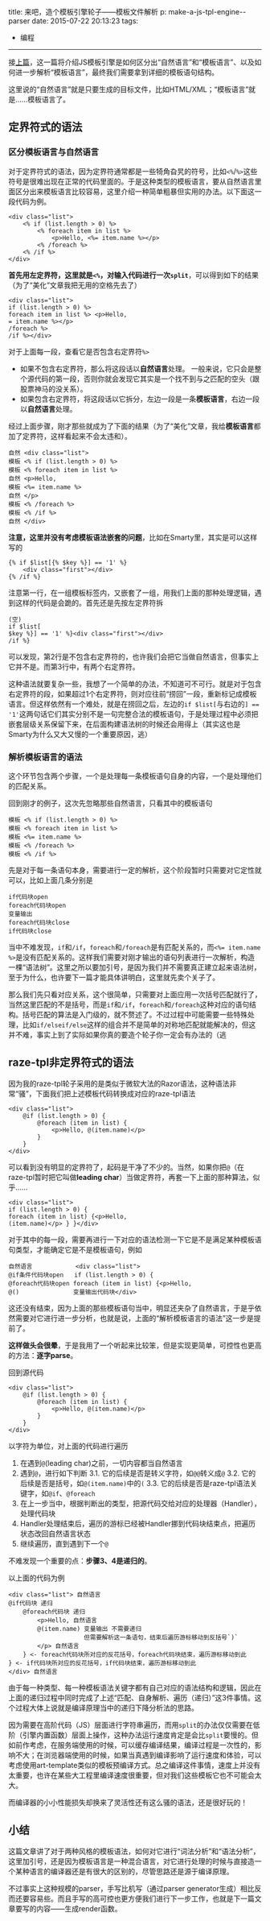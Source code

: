 title: 来吧，造个模板引擎轮子——模板文件解析
p: make-a-js-tpl-engine--parser
date: 2015-07-22 20:13:23
tags:
- 编程
---

接[上篇](/2015/07/13/make-a-js-tpl-engine/)，这一篇将介绍JS模板引擎是如何区分出“自然语言”和“模板语言”、以及如何进一步解析“模板语言”，最终我们需要拿到详细的模板语句结构。

这里说的“自然语言”就是只要生成的目标文件，比如HTML/XML；“模板语言”就是……模板语言了。

<!-- more -->

## 定界符式的语法

### 区分模板语言与自然语言

对于定界符式的语法，因为定界符通常都是一些犄角旮旯的符号，比如`<%`/`%>`这些符号是很难出现在正常的代码里面的。于是这种类型的模板语言，要从自然语言里面区分出来模板语言比较容易，这里介绍一种简单粗暴但实用的办法。以下面这一段代码为例。

```
<div class="list">
    <% if (list.length > 0) %>
        <% foreach item in list %>
            <p>Hello, <%= item.name %></p>
        <% /foreach %>
    <% /if %>
</div>
```

**首先用左定界符，这里就是`<%`，对输入代码进行一次`split`**，可以得到如下的结果（为了“美化”文章我把无用的空格先去了）

```
<div class="list">
if (list.length > 0) %>
foreach item in list %> <p>Hello,
= item.name %></p>
/foreach %>
/if %></div>
```

对于上面每一段，查看它是否包含右定界符`%>`

* 如果不包含右定界符，那么将这段话以**自然语言**处理。
  一般来说，它只会是整个源代码的第一段，否则你就会发现它其实是一个找不到与之匹配的空头（跟股票神马的没关系）。
* 如果包含右定界符，将这段话以它拆分，左边一段是一条**模板语言**，右边一段以**自然语言**处理。

经过上面步骤，刚才那些就成为了下面的结果（为了“美化”文章，我给**模板语言**都加了定界符，这样看起来不会太违和）。

```
自然 <div class="list">
模板 <% if (list.length > 0) %>
模板 <% foreach item in list %>
自然 <p>Hello,
模板 <%= item.name %>
自然 </p>
模板 <% /foreach %>
模板 <% /if %>
自然 </div>
```

**注意，这里并没有考虑模板语法嵌套的问题**，比如在Smarty里，其实是可以这样写的

```
{% if $list[{% $key %}] == '1' %}
    <div class="first"></div>
{% /if %}
```

注意第一行，在一组模板标签内，又嵌套了一组，用我们上面的那种处理逻辑，遇到这样的代码是会跪的。首先还是先按左定界符拆

```
(空)
if $list[
$key %}] == '1' %}<div class="first"></div>
/if %}
```

可以发现，第2行是不包含右定界符的，也许我们会把它当做自然语言，但事实上它并不是。而第3行中，有两个右定界符。

这种语法就要复杂一些，我想了一个简单的办法，不知道可不可行。就是对于包含右定界符的段，如果超过1个右定界符，则对应往前“捞回”一段，重新标记成模板语言。但这样依然有一个难处，就是在捞回之后，左边的`if $list[`与右边的`] == '1'`这两句话它们其实分别不是一句完整合法的模板语句，于是处理过程中必须把嵌套层级关系保留下来，在后面构建语法树的时候还会用得上（其实这也是Smarty为什么又大又慢的一个重要原因，逃）

### 解析模板语言的语法

这个环节包含两个步骤，一个是处理每一条模板语句自身的内容，一个是处理他们的匹配关系。

回到刚才的例子，这次先忽略那些自然语言，只看其中的模板语句

```
模板 <% if (list.length > 0) %>
模板 <% foreach item in list %>
模板 <%= item.name %>
模板 <% /foreach %>
模板 <% /if %>
```

先是对于每一条语句本身，需要进行一定的解析，这个阶段暂时只需要对它定性就可以，比如上面几条分别是

```
if代码块open
foreach代码块open
变量输出
foreach代码块close
if代码块close
```

当中不难发现，`if`和`/if`，`foreach`和`/foreach`是有匹配关系的，而`<%= item.name %>`是没有匹配关系的。这样我们需要对刚才输出的语句列表进行一次解析，构造一棵“语法树”。这里之所以要加引号，是因为我们并不需要真正建立起来语法树，至于为什么，也许要下一篇才能具体讲明白，这里就先卖个关子了。

那么我们先只看对应关系，这个很简单，只需要对上面应用一次括号匹配就行了，当然这里匹配的不是括号，而是`if`和`/if`，`foreach`和`/foreach`这种对应的语句结构。括号匹配的算法是入门级的，就不赘述了。不过过程中可能需要一些特殊处理，比如`if/elseif/else`这样的组合并不是简单的对称地匹配就能解决的，但这并不难，事实上到了实际如果你真的要造个轮子你一定会有办法的（逃

## raze-tpl非定界符式的语法

因为我的raze-tpl轮子采用的是类似于微软大法的Razor语法，这种语法非常“骚”，下面我们把上述模板代码转换成对应的raze-tpl语法

```
<div class="list">
    @if (list.length > 0) {
        @foreach (item in list) {
            <p>Hello, @(item.name)</p>
        }
    }
</div>
```

可以看到没有明显的定界符了，起码是干净了不少的。当然，如果你把`@`（在raze-tpl暂时把它叫做**leading char**）当做定界符，再套一下上面的那种算法，似乎……

```
<div class="list">
if (list.length > 0) {
foreach (item in list) {<p>Hello,
(item.name)</p> } }</div>
```

对于其中的每一段，需要再进行一下对应的语法检测一下它是不是满足某种模板语句类型，才能确定它是不是模板语句，例如

```
自然语言            <div class="list">
@if条件代码块open   if (list.length > 0) {
@foreach代码块open foreach (item in list) {<p>Hello,
@()               变量输出代码块</div>
```

这还没有结束，因为上面的那些模板语句当中，明显还夹杂了自然语言，于是乎依然需要对它进行进一步分析，也就是说，上面的“解析模板语言的语法”这一步是提前了。

**这样做头会很晕**，于是我用了一个听起来比较笨，但是实现更简单，可控性也更高的方法：**逐字parse**。

回到源代码

```
<div class="list">
    @if (list.length > 0) {
        @foreach (item in list) {
            <p>Hello, @(item.name)</p>
        }
    }
</div>
```

以字符为单位，对上面的代码进行遍历

1. 在遇到`@`(leading char)之前，一切内容都当自然语言
2. 遇到`@`，进行如下判断
3.1. 它的后续是否是转义字符，如`@@`转义成`@`
3.2. 它的后续是否是括号，如`@(item.name)`中的`(`
3.3. 它的后续是否是raze-tpl语法关键字，如`@if`、`@foreach`
4. 在上一步当中，根据判断出的类型，把源代码交给对应的处理器（Handler），处理代码块
5. Handler处理结束后，遍历的游标已经被Handler挪到代码块结束点，把遍历状态改回自然语言状态
6. 继续遍历，直到遇到下一个`@`

不难发现一个重要的点：**步骤3、4是递归的**。

以上面的代码为例

```
<div class="list"> 自然语言
@if代码块 递归
    @foreach代码块 递归
        <p>Hello, 自然语言
        @(item.name) 变量输出 不需要递归
                     但需要解析这一条语句，结束后遍历游标移动到反括号`)`
        </p> 自然语言
    } <- foreach代码块所对应的反花括号，foreach代码块结束，遍历游标移动到此
} <- if代码块所对应的反花括号，if代码块结束，遍历游标移动到此
</div> 自然语言
```

由于每一种类型、每一种模板语法关键字都有自己对应的语法结构和逻辑，因此在上面的递归过程中同时完成了上述“匹配、自身解析、遍历（递归）”这3件事情。这个过程大体上说就是编译原理当中的递归下降分析法的思路。

因为需要在高阶代码（JS）层面进行字符串遍历，而用`split`的办法仅仅需要在低阶（引擎内置函数）层面上操作，这种办法运行速度肯定是会比`split`要慢的。但如前作考虑，在服务端使用的时候，可以缓存编译结果，编译过程是一次性的，影响不大；在浏览器端使用的时候，如果当真遇到编译影响了运行速度和体验，可以考虑使用art-template类似的模板预编译方式。总之编译这件事情，速度上并没有太重要，也许在某些大工程里编译速度很重要，但对我们这些模板它也不可能会太大。

而编译器的小小性能损失却换来了灵活性还有这么骚的语法，还是很好玩的！

## 小结

这篇文章讲了对于两种风格的模板语法，如何对它进行“词法分析”和“语法分析”，这里加引号，还是因为模板语言是一种混合语言，对它进行处理的时候与直接造一个某种语言的编译器还是有很大的区别的，尽管思路还是源于编译原理。

不过事实上这种规模的parser，手写比机写（通过parser generator生成）相比反而还要容易些。而且手写的高可控也更方便我们进行下一步工作，也就是下一篇文章要写的内容——生成render函数。